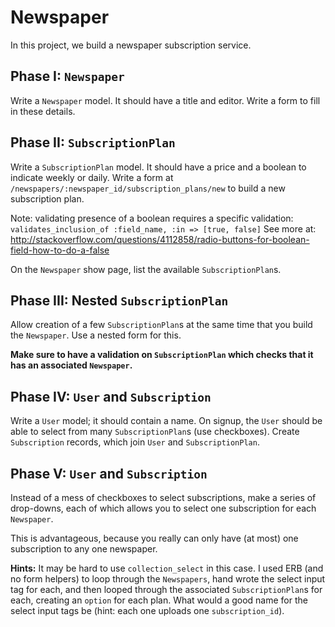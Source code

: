 # Newspaper

In this project, we build a newspaper subscription service.

## Phase I: `Newspaper`

Write a `Newspaper` model. It should have a title and editor. Write a
form to fill in these details.

## Phase II: `SubscriptionPlan`

Write a `SubscriptionPlan` model. It should have a price and a boolean
to indicate weekly or daily. Write a form at
`/newspapers/:newspaper_id/subscription_plans/new` to build a new
subscription plan.

Note: validating presence of a boolean requires a specific validation:
` validates_inclusion_of :field_name, :in => [true, false] `
See more at: http://stackoverflow.com/questions/4112858/radio-buttons-for-boolean-field-how-to-do-a-false

On the `Newspaper` show page, list the available `SubscriptionPlan`s.

## Phase III: Nested `SubscriptionPlan`

Allow creation of a few `SubscriptionPlan`s at the same time that you
build the `Newspaper`. Use a nested form for this.

**Make sure to have a validation on `SubscriptionPlan` which checks
that it has an associated `Newspaper`.**

## Phase IV: `User` and `Subscription`

Write a `User` model; it should contain a name. On signup, the `User`
should be able to select from many `SubscriptionPlan`s (use
checkboxes). Create `Subscription` records, which join `User` and
`SubscriptionPlan`.

## Phase V: `User` and `Subscription`

Instead of a mess of checkboxes to select subscriptions, make a series
of drop-downs, each of which allows you to select one subscription for
each `Newspaper`.

This is advantageous, because you really can only have (at most) one
subscription to any one newspaper.

**Hints:** It may be hard to use `collection_select` in this case. I
used ERB (and no form helpers) to loop through the `Newspapers`, hand
wrote the select input tag for each, and then looped through the
associated `SubscriptionPlan`s for each, creating an `option` for each
plan. What would a good name for the select input tags be (hint: each
one uploads one `subscription_id`).
